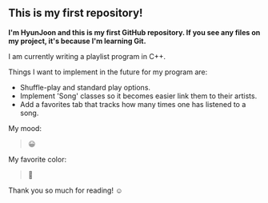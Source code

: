 ## This is my first repository!

**I'm HyunJoon and this is my first GitHub repository.
If you see any files on my project, it's because I'm learning Git.**

I am currently writing a playlist program in C++.


Things I want to implement in the future for my program are:
* Shuffle-play and standard play options.
* Implement 'Song' classes so it becomes easier link them to their artists.
* Add a favorites tab that tracks how many times one has listened to a song.

My mood:
> 😀

My favorite color:
> 🔵

Thank you so much for reading! ☺
